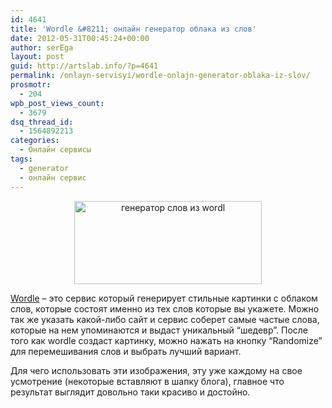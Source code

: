 ```yaml
---
id: 4641
title: 'Wordle &#8211; онлайн генератор облака из слов'
date: 2012-05-31T00:45:24+00:00
author: serEga
layout: post
guid: http://artslab.info/?p=4641
permalink: /onlayn-servisyi/wordle-onlajn-generator-oblaka-iz-slov/
prosmotr:
  - 204
wpb_post_views_count:
  - 3679
dsq_thread_id:
  - 1564892213
categories:
  - Онлайн сервисы
tags:
  - generator
  - онлайн сервис
---
```

<center>
  <a href="http://googledrive.com/host/0B9lHVSSSdxdxd0hjdUdmRzY3Tjg/wordle_generator_oblak_slow.jpg"><img src="http://googledrive.com/host/0B9lHVSSSdxdxd0hjdUdmRzY3Tjg/wordle_generator_oblak_slow-300x133.jpg" alt="генератор слов из wordl" title="wordle_generator_oblak_slow" width="300" height="133" class="aligncenter size-medium wp-image-4642" srcset="http://googledrive.com/host/0B9lHVSSSdxdxd0hjdUdmRzY3Tjg/wordle_generator_oblak_slow-300x133.jpg 300w, http://googledrive.com/host/0B9lHVSSSdxdxd0hjdUdmRzY3Tjg/wordle_generator_oblak_slow.jpg 823w" sizes="(max-width: 300px) 100vw, 300px" /></a>
</center>

<a href="http://www.wordle.net/" target="_blank">Wordle</a> &#8211; это сервис который генерирует стильные картинки с облаком слов, которые состоят именно из тех слов которые вы укажете. Можно так же указать какой-либо сайт и сервис соберет самые частые слова, которые на нем упоминаются и выдаст уникальный &#8220;шедевр&#8221;. После того как wordle создаст картинку, можно нажать на кнопку &#8220;Randomize&#8221; для перемешивания слов и выбрать лучший вариант.

Для чего использовать эти изображения, эту уже каждому на свое усмотрение (некоторые вставляют в шапку блога), главное что результат выглядит довольно таки красиво и достойно.